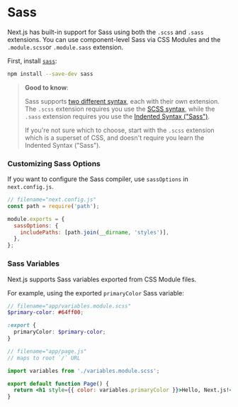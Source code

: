 # Sass

Next.js has built-in support for Sass using both the `.scss` and `.sass` extensions.
You can use component-level Sass via CSS Modules and the `.module.scss`or `.module.sass` extension.

First, install [`sass`](https://github.com/sass/sass):

```bash
npm install --save-dev sass
```

> **Good to know**:
>
> Sass supports [two different syntax](https://sass-lang.com/documentation/syntax), each with their own extension.
> The `.scss` extension requires you use the [SCSS syntax](https://sass-lang.com/documentation/syntax#scss),
> while the `.sass` extension requires you use the [Indented Syntax ("Sass")](https://sass-lang.com/documentation/syntax#the-indented-syntax).
>
> If you're not sure which to choose, start with the `.scss` extension which is a superset of CSS, and doesn't require you learn the
> Indented Syntax ("Sass").

### Customizing Sass Options

If you want to configure the Sass compiler, use `sassOptions` in `next.config.js`.

```js
// filename="next.config.js"
const path = require('path');

module.exports = {
  sassOptions: {
    includePaths: [path.join(__dirname, 'styles')],
  },
};
```

### Sass Variables

Next.js supports Sass variables exported from CSS Module files.

For example, using the exported `primaryColor` Sass variable:

```scss
// filename="app/variables.module.scss"
$primary-color: #64ff00;

:export {
  primaryColor: $primary-color;
}
```

```jsx
// filename="app/page.js"
// maps to root `/` URL

import variables from './variables.module.scss';

export default function Page() {
  return <h1 style={{ color: variables.primaryColor }}>Hello, Next.js!</h1>;
}
```
